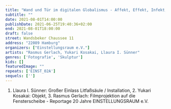```yaml
---
title: "Wand und Tür im digitalen Globalismus - Affekt, Effekt, Infekt, Konfekt."
subtitle: ""
date: 2021-08-01T14:00:00
publishDate: 2021-06-25T19:40:36+02:00
end: 2021-08-01T18:00:00
draft: false
street: Wandsbeker Chaussee 11
address: "22089 Hamburg"
organizers: ["Einstellungsraum e.V."]
artists: "Rasmus Gerlach, Yukari Kosakai, Llaura I. Sünner"
genres: ['Fotografie', 'Skulptur']
kids: []
featuredImage: ""
repeats: ['EINST_02A']
sequels: ['']
---
```


1. Llaura I. Sünner: Großer Einlass Litfaßsäule / Installation, 2. Yukari Kosakai: Objekt, 3. Rasmus Gerlach: Filmprojektion auf die Fensterscheibe - Reportage 20 Jahre EINSTELLUNGSRAUM e.V.